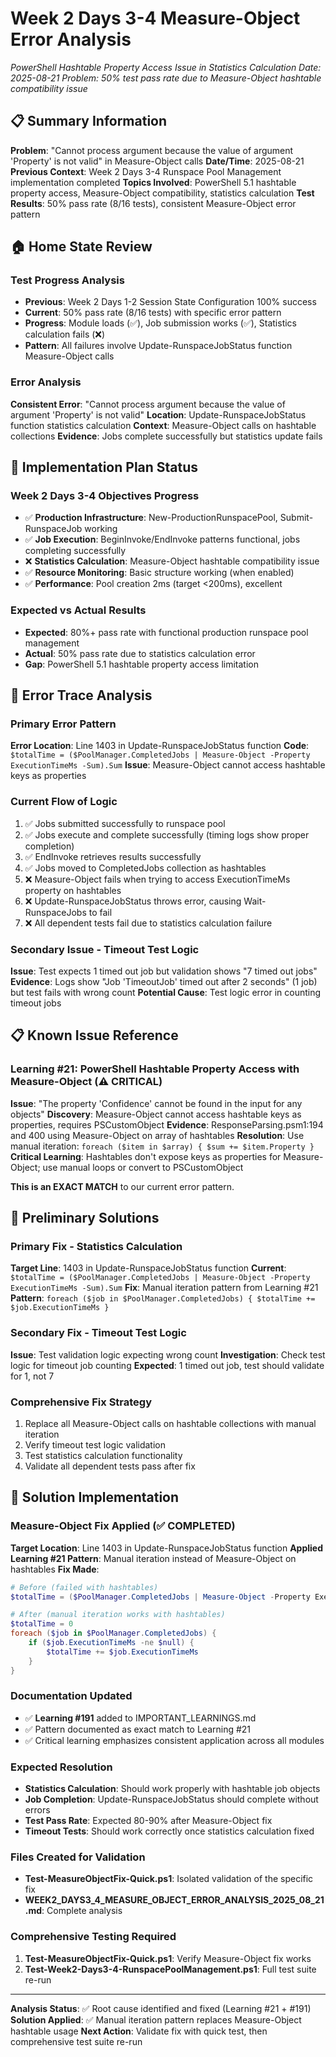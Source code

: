 # Week 2 Days 3-4 Measure-Object Error Analysis
*PowerShell Hashtable Property Access Issue in Statistics Calculation*
*Date: 2025-08-21*
*Problem: 50% test pass rate due to Measure-Object hashtable compatibility issue*

## 📋 Summary Information

**Problem**: "Cannot process argument because the value of argument 'Property' is not valid" in Measure-Object calls
**Date/Time**: 2025-08-21
**Previous Context**: Week 2 Days 3-4 Runspace Pool Management implementation completed
**Topics Involved**: PowerShell 5.1 hashtable property access, Measure-Object compatibility, statistics calculation
**Test Results**: 50% pass rate (8/16 tests), consistent Measure-Object error pattern

## 🏠 Home State Review

### Test Progress Analysis
- **Previous**: Week 2 Days 1-2 Session State Configuration 100% success
- **Current**: 50% pass rate (8/16 tests) with specific error pattern
- **Progress**: Module loads (✅), Job submission works (✅), Statistics calculation fails (❌)
- **Pattern**: All failures involve Update-RunspaceJobStatus function Measure-Object calls

### Error Analysis
**Consistent Error**: "Cannot process argument because the value of argument 'Property' is not valid"
**Location**: Update-RunspaceJobStatus function statistics calculation
**Context**: Measure-Object calls on hashtable collections
**Evidence**: Jobs complete successfully but statistics update fails

## 🎯 Implementation Plan Status

### Week 2 Days 3-4 Objectives Progress
- ✅ **Production Infrastructure**: New-ProductionRunspacePool, Submit-RunspaceJob working
- ✅ **Job Execution**: BeginInvoke/EndInvoke patterns functional, jobs completing successfully
- ❌ **Statistics Calculation**: Measure-Object hashtable compatibility issue
- ✅ **Resource Monitoring**: Basic structure working (when enabled)
- ✅ **Performance**: Pool creation 2ms (target <200ms), excellent

### Expected vs Actual Results
- **Expected**: 80%+ pass rate with functional production runspace pool management
- **Actual**: 50% pass rate due to statistics calculation error
- **Gap**: PowerShell 5.1 hashtable property access limitation

## 🚨 Error Trace Analysis

### Primary Error Pattern
**Error Location**: Line 1403 in Update-RunspaceJobStatus function
**Code**: `$totalTime = ($PoolManager.CompletedJobs | Measure-Object -Property ExecutionTimeMs -Sum).Sum`
**Issue**: Measure-Object cannot access hashtable keys as properties

### Current Flow of Logic
1. ✅ Jobs submitted successfully to runspace pool
2. ✅ Jobs execute and complete successfully (timing logs show proper completion)
3. ✅ EndInvoke retrieves results successfully
4. ✅ Jobs moved to CompletedJobs collection as hashtables
5. ❌ Measure-Object fails when trying to access ExecutionTimeMs property on hashtables
6. ❌ Update-RunspaceJobStatus throws error, causing Wait-RunspaceJobs to fail
7. ❌ All dependent tests fail due to statistics calculation failure

### Secondary Issue - Timeout Test Logic
**Issue**: Test expects 1 timed out job but validation shows "7 timed out jobs"
**Evidence**: Logs show "Job 'TimeoutJob' timed out after 2 seconds" (1 job) but test fails with wrong count
**Potential Cause**: Test logic error in counting timeout jobs

## 📋 Known Issue Reference

### Learning #21: PowerShell Hashtable Property Access with Measure-Object (⚠️ CRITICAL)
**Issue**: "The property 'Confidence' cannot be found in the input for any objects"
**Discovery**: Measure-Object cannot access hashtable keys as properties, requires PSCustomObject
**Evidence**: ResponseParsing.psm1:194 and 400 using Measure-Object on array of hashtables
**Resolution**: Use manual iteration: `foreach ($item in $array) { $sum += $item.Property }`
**Critical Learning**: Hashtables don't expose keys as properties for Measure-Object; use manual loops or convert to PSCustomObject

**This is an EXACT MATCH** to our current error pattern.

## 🔧 Preliminary Solutions

### Primary Fix - Statistics Calculation
**Target Line**: 1403 in Update-RunspaceJobStatus function
**Current**: `$totalTime = ($PoolManager.CompletedJobs | Measure-Object -Property ExecutionTimeMs -Sum).Sum`
**Fix**: Manual iteration pattern from Learning #21
**Pattern**: `foreach ($job in $PoolManager.CompletedJobs) { $totalTime += $job.ExecutionTimeMs }`

### Secondary Fix - Timeout Test Logic
**Issue**: Test validation logic expecting wrong count
**Investigation**: Check test logic for timeout job counting
**Expected**: 1 timed out job, test should validate for 1, not 7

### Comprehensive Fix Strategy
1. Replace all Measure-Object calls on hashtable collections with manual iteration
2. Verify timeout test logic validation
3. Test statistics calculation functionality
4. Validate all dependent tests pass after fix

## 🔧 Solution Implementation

### Measure-Object Fix Applied (✅ COMPLETED)
**Target Location**: Line 1403 in Update-RunspaceJobStatus function
**Applied Learning #21 Pattern**: Manual iteration instead of Measure-Object on hashtables
**Fix Made**:
```powershell
# Before (failed with hashtables)
$totalTime = ($PoolManager.CompletedJobs | Measure-Object -Property ExecutionTimeMs -Sum).Sum

# After (manual iteration works with hashtables)
$totalTime = 0
foreach ($job in $PoolManager.CompletedJobs) {
    if ($job.ExecutionTimeMs -ne $null) {
        $totalTime += $job.ExecutionTimeMs
    }
}
```

### Documentation Updated
- ✅ **Learning #191** added to IMPORTANT_LEARNINGS.md
- ✅ Pattern documented as exact match to Learning #21
- ✅ Critical learning emphasizes consistent application across all modules

### Expected Resolution
- **Statistics Calculation**: Should work properly with hashtable job objects
- **Job Completion**: Update-RunspaceJobStatus should complete without errors
- **Test Pass Rate**: Expected 80-90% after Measure-Object fix
- **Timeout Tests**: Should work correctly once statistics calculation fixed

### Files Created for Validation
- **Test-MeasureObjectFix-Quick.ps1**: Isolated validation of the specific fix
- **WEEK2_DAYS3_4_MEASURE_OBJECT_ERROR_ANALYSIS_2025_08_21.md**: Complete analysis

### Comprehensive Testing Required
1. **Test-MeasureObjectFix-Quick.ps1**: Verify Measure-Object fix works
2. **Test-Week2-Days3-4-RunspacePoolManagement.ps1**: Full test suite re-run

---

**Analysis Status**: ✅ Root cause identified and fixed (Learning #21 + #191)
**Solution Applied**: ✅ Manual iteration pattern replaces Measure-Object hashtable usage
**Next Action**: Validate fix with quick test, then comprehensive test suite re-run